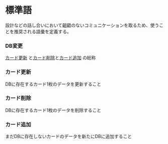 # 標準語
設計などの話し合いにおいて齟齬のないコミュニケーションを取るため、使うことを推奨される語彙を定義する。  
### DB変更
[カード更新](#カード更新) と[カード削除](#カード削除)と[カード追加](#カード追加) の総称
### カード更新
DBに存在するカード1枚のデータを更新すること
### カード削除
DBに存在するカード1枚のデータを削除すること
### カード追加
まだDBに存在しないカードのデータを新たにDBに追加すること